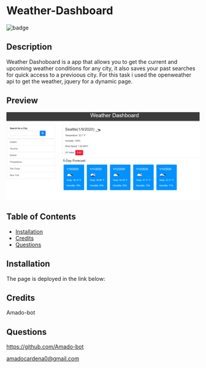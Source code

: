 
# Weather-Dashboard   

![badge](https://img.shields.io/badge/license--orange)<br />

## Description
Weather Dashoboard is a app that allows you to get the current and upcoming weather conditions for any city, it also saves your past searches for quick access to a previoous city. For this task i used the openweather api to get the weather, jquery for a dynamic page.

## Preview
![Page Preview](./assets/images/weather-dashboard-image.png)

## Table of Contents

* [Installation](#installation)
* [Credits](#credits)
* [Questions](#questions)

## Installation

The page is deployed in the link below:


## Credits

Amado-bot

## Questions

https://github.com/Amado-bot

amadocardena0@gmail.com

